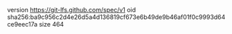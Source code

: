 version https://git-lfs.github.com/spec/v1
oid sha256:ba9c956c2d4e26d5a4d136819cf673e6b49de9b46af01f0c9993d64ce9eec17a
size 464
